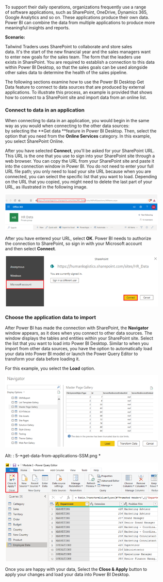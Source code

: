 To support their daily operations, organizations frequently use a range
of software applications, such as SharePoint, OneDrive, Dynamics 365,
Google Analytics and so on. These applications produce their own data.
Power BI can combine the data from multiple applications to produce more
meaningful insights and reports. 

**Scenario:**

Tailwind Traders uses SharePoint to collaborate and store sales
data. It's the start of the new financial year and the sales
managers want to enter new goals for the sales team. The form that the
leaders use exists in SharePoint. You are required to establish a
connection to this data within Power BI Desktop, so that the sales goals
can be used alongside other sales data to determine the health of the
sales pipeline. 

The following sections examine how to use the Power BI Desktop Get
Data feature to connect to data sources that are produced by external
applications. To illustrate this process, an example is provided that
shows how to connect to a SharePoint site and import data from an online
list.  

### Connect to data in an application 

When connecting to data in an application, you would begin in the same
way as you would when connecting to the other data sources:
by selecting the **Get data **feature in Power BI Desktop. Then, select
the option that you need from the **Online Services** category. In this
example, you select SharePoint Online.  

After you have selected **Connect**, you'll be asked for your
SharePoint URL. This URL is the one that you use to sign into your
SharePoint site through a web browser. You can copy the URL from your
SharePoint site and paste it into the connection window in Power BI. You
do not need to enter your full URL file path; you only need to load your
site URL because when you are connected, you can select the specific
list that you want to load. Depending on the URL that you copied, you
might need to delete the last part of your URL, as illustrated in the
following image. 

[![Where to get SharePoint Online List URL](../media/5-sharepoint-url-orig-location-ssm.png)](../media/5-sharepoint-url-orig-location-ssm.png#lightbox)

After you have entered your URL, select **OK**. Power BI needs to
authorize the connection to SharePoint, so sign in with your Microsoft
account and then select **Connect**. 

[![Authorization step to get access to SharePoint](../media/5-authorization-step-sharepoint-access-ssm.png)](../media/5-authorization-step-sharepoint-access-ssm.png#lightbox)

### Choose the application data to import 

After Power BI has made the connection with SharePoint, the
**Navigator** window appears, as it does when you connect to other data
sources. The window displays the tables and entities within your
SharePoint site. Select the list that you want to load into Power BI
Desktop. Similar to when you import from other data sources, you have
the option to automatically load your data into Power BI model or launch
the Power Query Editor to transform your data before loading it.   

For this example, you select the **Load** option.   

[![Navigator window view with available tables](../media/5-navigator-window-view-tables-ss.png)](../media/5-navigator-window-view-tables-ss.png#lightbox)

Alt: :
5-*get-data-from-applications-SSM.png * 

[![Close and Apply step to apply changes](../media/5-close-apply-step-changes-ssm.png)](../media/5-close-apply-step-changes-ssm.png#lightbox)

Once you are happy with your data, Select the **Close & Apply** button
to apply your changes and load your data into Power BI Desktop. 
